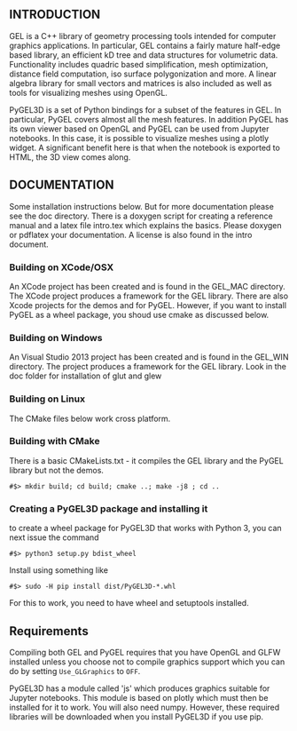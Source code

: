 ## INTRODUCTION
GEL is a C++ library of geometry processing tools intended for computer graphics applications. In particular, GEL
contains a fairly mature half-edge based library, an efficient kD tree and data structures for volumetric data.
Functionality includes quadric based simplification, mesh optimization, distance field computation, iso surface polygonization 
and more. A linear algebra library for small vectors and matrices is also included as well as tools for visualizing meshes
using OpenGL.

PyGEL3D is a set of Python bindings for a subset of the features in GEL. In particular, PyGEL covers almost all the mesh features. In addition PyGEL has its own viewer based on OpenGL and PyGEL can be used from Jupyter notebooks. In this case, it is possible to visualize meshes using a plotly widget. A significant benefit here is that when the notebook is exported to HTML, the 3D view comes along.

## DOCUMENTATION
Some installation instructions below. But for more documentation please see the doc directory. There is a doxygen script for creating a reference manual and a latex file intro.tex which explains the basics. Please doxygen or pdflatex your documentation. A license is also found in the intro document.

### Building on XCode/OSX
An XCode project has been created and is found in the GEL_MAC directory. The XCode project produces a framework for the GEL library. There are also Xcode projects for the demos and for PyGEL. However, if you want to install PyGEL as a wheel package, you shoud use cmake as discussed below.

### Building on Windows
An Visual Studio 2013 project has been created and is found in the GEL_WIN directory. The project produces a framework for the GEL library.
Look in the doc folder for installation of glut and glew

### Building on Linux
The CMake files below work cross platform.

### Building with CMake
There is a basic CMakeLists.txt - it compiles the GEL library and the PyGEL library but not the demos.
```
#$> mkdir build; cd build; cmake ..; make -j8 ; cd ..
```
### Creating a PyGEL3D package and installing it
to create a wheel package for PyGEL3D that works with Python 3, you can next issue the command
```
#$> python3 setup.py bdist_wheel
```
Install using something like
```
#$> sudo -H pip install dist/PyGEL3D-*.whl
```
For this to work, you need to have wheel and setuptools installed. 
## Requirements
Compiling both GEL and PyGEL requires that you have OpenGL and GLFW installed unless you choose not to compile graphics support which you can do by setting `Use_GLGraphics` to `OFF`.

PyGEL3D has a module called 'js' which produces graphics suitable for Jupyter notebooks. This module is based on plotly which must then be installed for it to work. You will also need numpy. However, these required libraries will be downloaded when you install PyGEL3D if you use pip.
